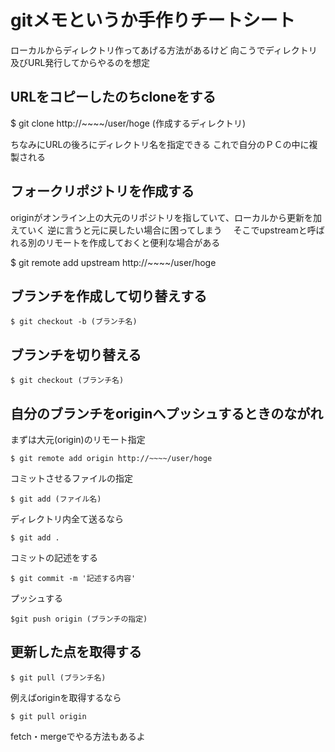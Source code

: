 # gitメモというか手作りチートシート
ローカルからディレクトリ作ってあげる方法があるけど
 向こうでディレクトリ及びURL発行してからやるのを想定

## URLをコピーしたのちcloneをする

$ git clone http://~~~~/user/hoge (作成するディレクトリ)

 ちなみにURLの後ろにディレクトリ名を指定できる
 これで自分のＰＣの中に複製される

## フォークリポジトリを作成する
 originがオンライン上の大元のリポジトリを指していて、ローカルから更新を加えていく
 逆に言うと元に戻したい場合に困ってしまう　
 そこでupstreamと呼ばれる別のリモートを作成しておくと便利な場合がある

$ git remote add upstream http://~~~~/user/hoge

## ブランチを作成して切り替えする

	$ git checkout -b (ブランチ名)

## ブランチを切り替える

	$ git checkout (ブランチ名)

## 自分のブランチをoriginへプッシュするときのながれ
 まずは大元(origin)のリモート指定

	$ git remote add origin http://~~~~/user/hoge

 コミットさせるファイルの指定

	$ git add (ファイル名)

 ディレクトリ内全て送るなら

	$ git add .

 コミットの記述をする

	$ git commit -m '記述する内容'

 プッシュする

	$git push origin (ブランチの指定)

## 更新した点を取得する

	$ git pull (ブランチ名)

 例えばoriginを取得するなら

	$ git pull origin

 fetch・mergeでやる方法もあるよ